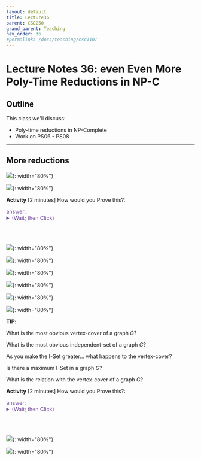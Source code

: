 ```yaml
---
layout: default
title: Lecture36
parent: CSC250
grand_parent: Teaching
nav_order: 36
#permalink: /docs/teaching/csc110/
---  
```


Lecture Notes 36: even Even More Poly-Time Reductions in NP-C
===================================================

  

Outline
-------

This class we'll discuss:

* Poly-time reductions in NP-Complete
* Work on PS06 - PS08

  

* * *

  

More reductions
---------------

  
  
![](../../../assets/images/csc250/lecture34/PolyRed-33.png){: width="80%"}  
  
  
  
![](../../../assets/images/csc250/lecture34/PolyRed-34.png){: width="80%"}  
  
  
  
  

**Activity** \[2 minutes\] How would you Prove this?:  
<div class="container mx-lg-5">
  <span style='color:#6f439a'>answer: 
    <details><summary>(Wait; then Click)</summary>
      <p>
<img class="img-fluid" src="../../../assets/images/csc250/lecture34/PolyRed-34b.png" alt="CLIQUE proof" style="width:80%"><br>

<img class="img-fluid" src="../../../assets/images/csc250/lecture34/PolyRed-35a.png" alt="CLIQUE proof" style="width:80%"><br>

<img class="img-fluid" src="../../../assets/images/csc250/lecture34/PolyRed-35b.png" alt="CLIQUE proof" style="width:80%"><br>

<img class="img-fluid" src="../../../assets/images/csc250/lecture34/PolyRed-35c.png" alt="CLIQUE proof" style="width:80%"><br>

<img class="img-fluid" src="../../../assets/images/csc250/lecture34/PolyRed-35d.png" alt="CLIQUE proof" style="width:80%"><br>

<img class="img-fluid" src="../../../assets/images/csc250/lecture34/PolyRed-36.png" alt="CLIQUE proof" style="width:80%"><br>

<b>Upshot</b>:  
  
If you find k vertices connected in the graph, then they MUST be between vertices in different clauses, which means there is a combination that could be simultaneously TRUE in each clause... making $\Phi$ == True!

  

<img class="img-fluid" src="../../../assets/images/csc250/lecture34/PolyRed-37.png" alt="CLIQUE proof" style="width:80%"><br>  	
      </p>
    </details>
  </span>
</div> 

<br><br>
  
  
  

  



![](../../../assets/images/csc250/lecture34/PolyRed-38.png){: width="80%"}  
  
  
  
![](../../../assets/images/csc250/lecture34/PolyRed-39.png){: width="80%"}  
  
  
  
![](../../../assets/images/csc250/lecture34/PolyRed-40.png){: width="80%"}  
  
  
  
![](../../../assets/images/csc250/lecture34/PolyRed-41.png){: width="80%"}  
  
  
  
![](../../../assets/images/csc250/lecture34/PolyRed-42.png){: width="80%"}  
  
  
  
![](../../../assets/images/csc250/lecture34/PolyRed-43.png){: width="80%"}  
  
**TIP**:  
  
What is the most obvious vertex-cover of a graph $G$?  
  
What is the most obvious independent-set of a graph $G$?  
  
  
  
As you make the I-Set greater... what happens to the vertex-cover?  
  
Is there a maximum I-Set in a graph $G$?  
  
What is the relation with the vertex-cover of a graph $G$?  
  
  

**Activity** \[2 minutes\] How would you Prove this?:  
<div class="container mx-lg-5">
  <span style='color:#6f439a'>answer: 
    <details><summary>(Wait; then Click)</summary>
      <p>
<img class="img-fluid" src="../../../assets/images/csc250/lecture34/PolyRed-44.png" alt="CLIQUE proof" style="width:80%"><br> 	
<img class="img-fluid" src="../../../assets/images/csc250/lecture34/PolyRed-45.png" alt="CLIQUE proof" style="width:80%"><br>

  
<b>Upshot</b>:  
  
The largest I-Set must have, as its complement, the smallest vertex-cover!      
      </p>
    </details>
  </span>
</div> 

<br><br>
  

  
![](../../../assets/images/csc250/lecture34/PolyRed-46.png){: width="80%"}  
  
  
  
![](../../../assets/images/csc250/lecture34/PolyRed-47.png){: width="80%"}